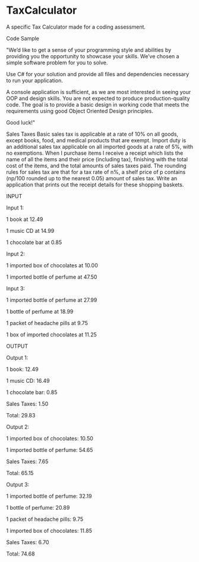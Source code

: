 # TaxCalculator
A specific Tax Calculator made for a coding assessment.

Code Sample

"We’d like to get a sense of your programming style and abilities by providing you the opportunity to showcase your skills.  We’ve chosen a simple software problem for you to solve. 

Use C# for your solution and provide all files and dependencies necessary to run your application.

A console application is sufficient, as we are most interested in seeing your OOP and design skills. You are not expected to produce production-quality code. The goal is to provide a basic design in working code that meets the requirements using good Object Oriented Design principles.    

Good luck!"

Sales Taxes
Basic sales tax is applicable at a rate of 10% on all goods, except books, food, and medical products that are exempt. Import duty is an additional sales tax applicable on all imported goods at a rate of 5%, with no exemptions. When I purchase items I receive a receipt which lists the name of all the items and their price (including tax), finishing with the total cost of the items, and the total amounts of sales taxes paid.  The rounding rules for sales tax are that for a tax rate of n%, a shelf price of p contains (np/100 rounded up to the nearest 0.05) amount of sales tax. Write an application that prints out the receipt details for these shopping baskets.


INPUT

Input 1:

1 book at 12.49

1 music CD at 14.99

1 chocolate bar at 0.85

Input 2:

1 imported box of chocolates at 10.00

1 imported bottle of perfume at 47.50

Input 3:

1 imported bottle of perfume at 27.99

1 bottle of perfume at 18.99

1 packet of headache pills at 9.75

1 box of imported chocolates at 11.25

OUTPUT

Output 1:

1 book: 12.49

1 music CD: 16.49

1 chocolate bar: 0.85

Sales Taxes: 1.50

Total: 29.83

Output 2:

1 imported box of chocolates: 10.50

1 imported bottle of perfume: 54.65

Sales Taxes: 7.65

Total: 65.15

Output 3:

1 imported bottle of perfume: 32.19

1 bottle of perfume: 20.89

1 packet of headache pills: 9.75

1 imported box of chocolates: 11.85

Sales Taxes: 6.70

Total: 74.68


